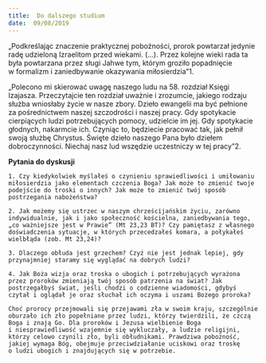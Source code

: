 ```yaml
---
title:  Do dalszego studium
date:  09/08/2019
---
```


„Podkreślając znaczenie praktycznej pobożności, prorok powtarzał jedynie radę udzieloną Izraelitom przed wiekami. (...). Przez kolejne wieki rada ta była powtarzana przez sługi Jahwe tym, którym groziło popadnięcie w formalizm i zaniedbywanie okazywania miłosierdzia”1.

„Polecono mi skierować uwagę naszego ludu na 58. rozdział Księgi Izajasza. Przeczytajcie ten rozdział uważnie i zrozumcie, jakiego rodzaju służba wniosłaby życie w nasze zbory. Dzieło ewangelii ma być pełnione za pośrednictwem naszej szczodrości i naszej pracy. Gdy spotykacie cierpiących ludzi potrzebujących pomocy, udzielcie im jej. Gdy spotykacie głodnych, nakarmcie ich. Czyniąc to, będziecie pracować tak, jak pełnił swoją służbę Chrystus. Święte dzieło naszego Pana było dziełem dobroczynności. Niechaj nasz lud wszędzie uczestniczy w tej pracy”2.

**Pytania do dyskusji**

`1. Czy kiedykolwiek myślałeś o czynieniu sprawiedliwości i umiłowaniu miłosierdzia jako elementach czczenia Boga? Jak może to zmienić twoje podejście do troski o innych? Jak może to zmienić twój sposób postrzegania nabożeństwa?`

`2. Jak możemy się ustrzec w naszym chrześcijańskim życiu, zarówno indywidualnie, jak i jako społeczność kościelna, zaniedbywania tego, „co ważniejsze jest w Prawie” (Mt 23,23 BT)? Czy pamiętasz z własnego doświadczenia sytuacje, w których przecedzałeś komara, a połykałeś wielbłąda (zob. Mt 23,24)?`

`3. Dlaczego obłuda jest grzechem? Czyż nie jest jednak lepiej, gdy przynajmniej staramy się wyglądać na dobrych ludzi?`

`4. Jak Boża wizja oraz troska o ubogich i potrzebujących wyrażona przez proroków zmieniają twój sposób patrzenia na świat? Jak postrzegałbyś świat, jeśli chodzi o codzienne wiadomości, gdybyś czytał i oglądał je oraz słuchał ich oczyma i uszami Bożego proroka?`

`Choć prorocy przejmowali się przejawami zła w swoim kraju, szczególnie oburzało ich zło popełniane przez ludzi, którzy twierdzili, że czczą Boga i znają Go. Dla proroków i Jezusa wielbienie Boga i niesprawiedliwość wzajemnie się wykluczały, a ludzie religijni, którzy celowo czynili zło, byli obłudnikami. Prawdziwa pobożność, jakiej wymaga Bóg, obejmuje przeciwdziałanie uciskowi oraz troskę o ludzi ubogich i znajdujących się w potrzebie.`